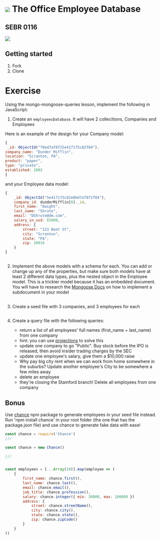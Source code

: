 # ![](https://ga-dash.s3.amazonaws.com/production/assets/logo-9f88ae6c9c3871690e33280fcf557f33.png) The Office Employee Database

## SEBR 0116

![](https://nbcnews.shorthandstories.com/--the-office--turns-15/assets/Sy8UO5pKBS/office-package-today-2560-200106-2560x1440.jpeg)


## Getting started

1. Fork
1. Clone

# Exercise

Using the mongo-mongoose-queries lesson, implement the following in JavaScript:

1. Create an `employeesDatabase`. It will have 2 collecitions, Companies and Employees

Here is an example of the design for your Company  model:


```js
{
 _id: ObjectId("70ed7af8f25e417175c82f04"),
company_name: "Dunder Mifflin",
location: "Scranton, PA",
product: "paper",
type: "private",
established: 2003
}
```

and your Employee data model:
```js
{
    _id: ObjectId("5e417175c82e0bd7af0f2f04"),
    company_id: dunderMifflin[0]._id, 
    first_name: "Dwight",
    last_name: "Shrute",
    email: "DShrute@dm.com",
    salary_in_usd: 65000,
    address: {
        street: "123 Beet St",
        city: "Scranton",
        state: "PA",
        zip: 20010
    }
}

```
##
2. Implement the above models with a schema for each. You can add or change up any of the properties, but make sure both models have at least 2 different data types, plus the nested object in the Employee model. This is a trickier model because it has an embedded document. You will have to research the [Mongoose Docs](https://mongoosejs.com/docs/subdocs.html) on how to implement a subdocument in your model

##

3. Create a seed file with 3 companies, and  3 employees for each
   
##

4. Create a query file with the following queries:
  
    -  return a list of all employees' full names (first_name + last_name) from one company
      - hint: you can use [projections](https://mongoosejs.com/docs/api.html#model_Model.find) to solve this
    - update one company to go "Public". Buy stock before the IPO is released, then avoid insider trading charges by the SEC
    - update one employee's salary, give them a $10,000 raise
    - Why pay big city rent when we can work from home somewhere in the suburbs? Update another employee's City to be somewhere a few miles away
    - delete an employee
    - they're closing the Stamford branch! Delete all employees from one company
    

## Bonus

Use [chance](https://www.npmjs.com/package/chance) npm package to generate employees in your seed file instead. Run 'npm install chance' in your root folder (the one that has the package.json file) and use chance to generate fake data with ease!

```js
const chance = require('Chance')
///

const chance = new Chance()

///


const employees = [...Array(10)].map(employee => (
    {
        first_name: chance.first(),
        last_name: chance.last(),
        email: chance.email(),
        job_title: chance.profession(),
        salary: chance.integer({ min: 30000, max: 100000 })
        address: {
            street: chance.streetName(),
            city: chance.city(),
            state: chance.state(),
            zip: chance.zipCode()
        }
    }
))
```
